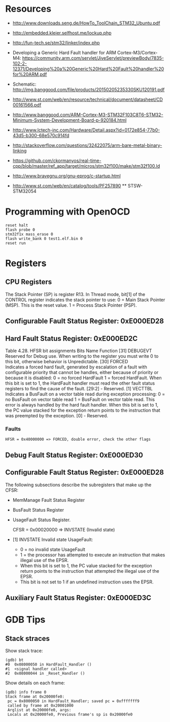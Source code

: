 # Resources

* http://www.downloads.seng.de/HowTo_ToolChain_STM32_Ubuntu.pdf
* http://embedded.kleier.selfhost.me/lockup.php
* http://fun-tech.se/stm32/linker/index.php
* Developing a Generic Hard Fault handler for ARM Cortex-M3/Cortex-M4: https://community.arm.com/servlet/JiveServlet/previewBody/7835-102-2-12371/Developing%20a%20Generic%20Hard%20Fault%20handler%20for%20ARM.pdf
* Schematic: http://img.banggood.com/file/products/20150205235330SKU120191.pdf
* http://www.st.com/web/en/resource/technical/document/datasheet/CD00161566.pdf
* http://www.banggood.com/ARM-Cortex-M3-STM32F103C8T6-STM32-Minimum-System-Development-Board-p-920184.html
* http://www.lctech-inc.com/Hardware/Detail.aspx?id=0172e854-77b0-43d5-b300-68e570c914fd

* http://stackoverflow.com/questions/32422075/arm-bare-metal-binary-linking
* https://github.com/ckormanyos/real-time-cpp/blob/master/ref_app/target/micros/stm32f100/make/stm32f100.ld
* http://www.bravegnu.org/gnu-eprog/c-startup.html
        
* http://www.st.com/web/en/catalog/tools/PF257890
** STSW-STM32054	
        
# Programming with OpenOCD
        
    reset halt
    flash probe 0 
    stm32f1x mass_erase 0
    flash write_bank 0 test1.elf.bin 0
    reset run 

# Registers

## CPU Registers

The Stack Pointer (SP) is register R13. In Thread mode, bit[1] of the CONTROL register indicates the stack pointer to use:
0 = Main Stack Pointer (MSP). This is the reset value.
1 = Process Stack Pointer (PSP).

## Configurable Fault Status Register: 0xE000ED28


## Hard Fault Status Register: 0xE000ED2C

Table 4.28. HFSR bit assignments
Bits	Name	Function
[31]	DEBUGEVT	Reserved for Debug use. When writing to the register you must write 0 to this bit, otherwise behavior is Unpredictable.
[30]	FORCED	
Indicates a forced hard fault, generated by escalation of a fault with configurable priority that cannot be handles, either because of priority or because it is disabled:
0 = no forced HardFault
1 = forced HardFault.
When this bit is set to 1, the HardFault handler must read the other fault status registers to find the cause of the fault.
[29:2]	-	Reserved.
[1]	VECTTBL	
Indicates a BusFault on a vector table read during exception processing:
0 = no BusFault on vector table read
1 = BusFault on vector table read.
This error is always handled by the hard fault handler.
When this bit is set to 1, the PC value stacked for the exception return points to the instruction that was preempted by the exception.
[0]	-	Reserved.

### Faults

    HFSR = 0x40000000 => FORCED, double error, check the other flags

## Debug Fault Status Register: 0xE000ED30

## Configurable Fault Status Register: 0xE000ED28

The following subsections describe the subregisters that make up the CFSR:
* MemManage Fault Status Register
* BusFault Status Register
* UsageFault Status Register.

    CFSR = 0x00020000 => INVSTATE (Invalid state)

* [1] INVSTATE	Invalid state UsageFault:
    * 0 = no invalid state UsageFault
    * 1 = the processor has attempted to execute an instruction that makes illegal use of the EPSR.
    * When this bit is set to 1, the PC value stacked for the exception return points to the instruction that attempted the illegal use of the EPSR.
    * This bit is not set to 1 if an undefined instruction uses the EPSR.

## Auxiliary Fault Status Register: 0xE000ED3C

# GDB Tips

## Stack straces

Show stack trace:

    (gdb) bt
    #0  0x08000050 in HardFault_Handler ()
    #1  <signal handler called>
    #2  0x08000044 in _Reset_Handler ()

Show details on each frame:

    (gdb) info frame 0
    Stack frame at 0x20000fe0:
     pc = 0x8000050 in HardFault_Handler; saved pc = 0xfffffff9
     called by frame at 0x20001000
     Arglist at 0x20000fe0, args: 
     Locals at 0x20000fe0, Previous frame's sp is 0x20000fe0
